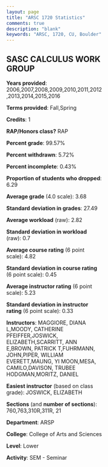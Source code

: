 ```yaml
---
layout: page
title: "ARSC 1720 Statistics"
comments: true
description: "blank"
keywords: "ARSC, 1720, CU, Boulder"
--- 
```

<head>
<script src="https://ajax.googleapis.com/ajax/libs/jquery/2.1.3/jquery.min.js"></script>
<script src="https://dl.dropboxusercontent.com/s/pc42nxpaw1ea4o9/highcharts.js?dl=0"></script>
<!-- <script src="../assets/js/highcharts.js"></script> -->
<style type="text/css">@font-face {
	font-family: "Bebas Neue";
	src: url(https://www.filehosting.org/file/details/544349/BebasNeue%20Regular.otf) format("opentype");
	}
	h1.Bebas { 
		font-family: "Bebas Neue", Verdana, Tahoma;
	}
</style>
</head>
<body>
	<div id="container" style="float: right; width: 45%; height: 88%; margin-left: 2.5%; margin-right: 2.5%;"></div>
	<script language="JavaScript">
		$(document).ready(function() {
		var chart = {type: 'column'};
		var title = {text: 'Grade Distribution'};
		var xAxis = {categories: ['A','B','C','D','F'],crosshair: true};
		var yAxis = {min: 0,title: {text: 'Percentage'}};
		var tooltip = {headerFormat: '<center><b><span style="font-size:20px">{point.key}</span></b></center>',
		               pointFormat: '<td style="padding:0"><b>{point.y:.1f}%</b></td>',
		               footerFormat: '</table>',shared: true,useHTML: true};
		var plotOptions = {column: {pointPadding: 0.0,borderWidth: 0}};  
		var credits = {enabled: false};var series= [{name: 'Percent',data: [73.74,23.57,2.02,0.34,0.34,]}];
		var json = {};
		json.chart = chart;
		json.title = title;
		json.tooltip = tooltip;
		json.xAxis = xAxis;
		json.yAxis = yAxis;  
		json.series = series;
		json.plotOptions = plotOptions;  
		json.credits = credits;
		$('#container').highcharts(json);
	});
	</script>
</body>
			   
## SASC CALCULUS WORK GROUP

**Years provided**: 2006,2007,2008,2009,2010,2011,2012,2013,2014,2015,2016

**Terms provided**: Fall,Spring

**Credits**: 1

**RAP/Honors class?** RAP

**Percent grade**: 99.57%

**Percent withdrawn**: 5.72%

**Percent incomplete**: 0.43%

**Proportion of students who dropped**: 6.29

**Average grade** (4.0 scale): 3.68

**Standard deviation in grades**: 27.49

**Average workload** (raw): 2.82

**Standard deviation in workload** (raw): 0.7

**Average course rating** (6 point scale): 4.82

**Standard deviation in course rating** (6 point scale): 0.45

**Average instructor rating** (6 point scale): 5.23

**Standard deviation in instructor rating** (6 point scale): 0.33

**Instructors**: MAGGIORE, DIANA L,MOODY, CATHERINE PFEIFFER,JOSWICK, ELIZABETH,SCARRITT, ANN E,BROWN, PATRICK T,FUHRMANN, JOHN,PIPER, WILLIAM EVERETT,MAUNG, YI MOON,MESA, CAMILO,DAVISON, TRUBEE HODGMAN,MORITZ, DANIEL

**Easiest instructor** (based on class grade): JOSWICK, ELIZABETH

**Sections** (and **number of sections**): 760,763,310R,311R, 21

**Department**: ARSP

**College**: College of Arts and Sciences

**Level**: Lower

**Activity**: SEM - Seminar